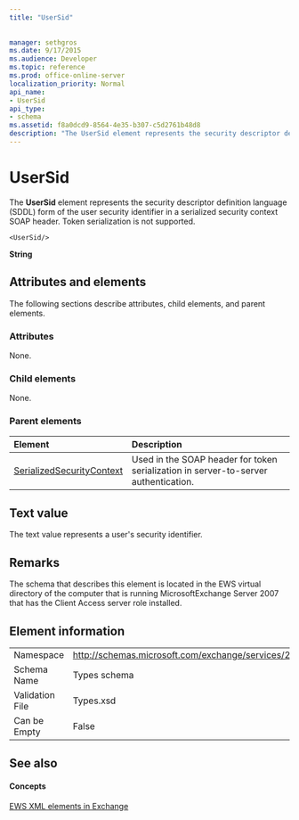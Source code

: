```yaml
---
title: "UserSid"
 
 
manager: sethgros
ms.date: 9/17/2015
ms.audience: Developer
ms.topic: reference
ms.prod: office-online-server
localization_priority: Normal
api_name:
- UserSid
api_type:
- schema
ms.assetid: f8a0dcd9-8564-4e35-b307-c5d2761b48d8
description: "The UserSid element represents the security descriptor definition language (SDDL) form of the user security identifier in a serialized security context SOAP header. Token serialization is not supported."
---
```


# UserSid

The **UserSid** element represents the security descriptor definition language (SDDL) form of the user security identifier in a serialized security context SOAP header. Token serialization is not supported. 
  
```
<UserSid/>
```

 **String**
## Attributes and elements

The following sections describe attributes, child elements, and parent elements.
  
### Attributes

None.
  
### Child elements

None.
  
### Parent elements

|**Element**|**Description**|
|:-----|:-----|
|[SerializedSecurityContext](serializedsecuritycontext.md) <br/> |Used in the SOAP header for token serialization in server-to-server authentication.  <br/> |
   
## Text value

The text value represents a user's security identifier.
  
## Remarks

The schema that describes this element is located in the EWS virtual directory of the computer that is running MicrosoftExchange Server 2007 that has the Client Access server role installed.
  
## Element information

|||
|:-----|:-----|
|Namespace  <br/> |http://schemas.microsoft.com/exchange/services/2006/types  <br/> |
|Schema Name  <br/> |Types schema  <br/> |
|Validation File  <br/> |Types.xsd  <br/> |
|Can be Empty  <br/> |False  <br/> |
   
## See also

#### Concepts

[EWS XML elements in Exchange](ews-xml-elements-in-exchange.md)


